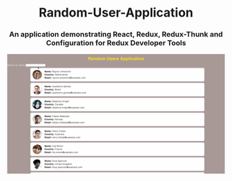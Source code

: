 <h1 align="center">Random-User-Application</h1>
<h3 align="center">An application demonstrating React, Redux, Redux-Thunk and Configuration for Redux Developer Tools</h3>

![](./demo.gif)
